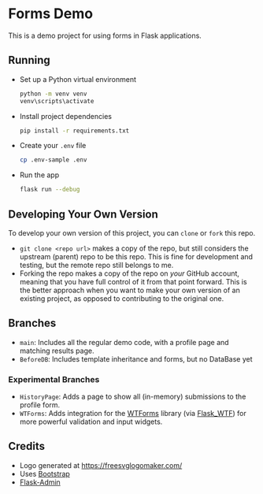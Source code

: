 # Forms Demo

This is a demo project for using forms in Flask applications.

## Running

- Set up a Python virtual environment

  ```bash
  python -m venv venv
  venv\scripts\activate
  ```

- Install project dependencies

  ```bash
  pip install -r requirements.txt
  ```

- Create your `.env` file

  ```bash
  cp .env-sample .env
  ```

- Run the app

  ```bash
  flask run --debug
  ```

## Developing Your Own Version

To develop your own version of this project, you can `clone` or `fork` this repo.

- `git clone <repo url>` makes a copy of the repo, but still considers the upstream (parent) repo to be this repo. This is fine for development and testing, but the remote repo still belongs to me.
- Forking the repo makes a copy of the repo on _your_ GitHub account, meaning that you have full control of it from that point forward. This is the better approach when you want to make your own version of an existing project, as opposed to contributing to the original one.

## Branches

- `main`: Includes all the regular demo code, with a profile page and matching results page.
- `BeforeDB`: Includes template inheritance and forms, but no DataBase yet

### Experimental Branches

- `HistoryPage`: Adds a page to show all (in-memory) submissions to the profile form.
- `WTForms`: Adds integration for the [WTForms](https://wtforms.readthedocs.io/en/3.2.x/) library (via [Flask_WTF](https://flask-wtf.readthedocs.io/en/1.2.x/)) for more powerful validation and input widgets.

## Credits

- Logo generated at https://freesvglogomaker.com/
- Uses [Bootstrap](https://getbootstrap.com)
- [Flask-Admin](https://github.com/pallets-eco/flask-admin)
